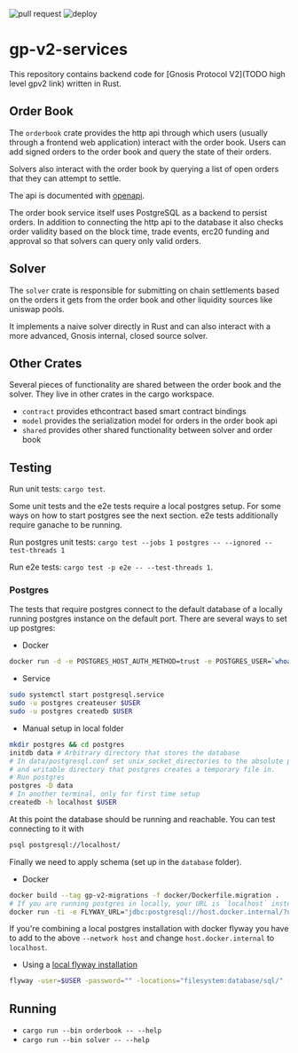![pull request](https://github.com/gnosis/gp-v2-services/workflows/pull%20request/badge.svg) ![deploy](https://github.com/gnosis/gp-v2-services/workflows/deploy/badge.svg)

# gp-v2-services

This repository contains backend code for [Gnosis Protocol V2](TODO high level gpv2 link) written in Rust.

## Order Book

The `orderbook` crate provides the http api through which users (usually through a frontend web application) interact with the order book.
Users can add signed orders to the order book and query the state of their orders.

Solvers also interact with the order book by querying a list of open orders that they can attempt to settle.

The api is documented with [openapi](https://protocol-rinkeby.dev.gnosisdev.com/api/).

The order book service itself uses PostgreSQL as a backend to persist orders.
In addition to connecting the http api to the database it also checks order validity based on the block time, trade events, erc20 funding and approval so that solvers can query only valid orders.

## Solver

The `solver` crate is responsible for submitting on chain settlements based on the orders it gets from the order book and other liquidity sources like uniswap pools.

It implements a naive solver directly in Rust and can also interact with a more advanced, Gnosis internal, closed source solver.

## Other Crates

Several pieces of functionality are shared between the order book and the solver. They live in other crates in the cargo workspace.

- `contract` provides ethcontract based smart contract bindings
- `model` provides the serialization model for orders in the order book api
- `shared` provides other shared functionality between solver and order book

## Testing

Run unit tests: `cargo test`.

Some unit tests and the e2e tests require a local postgres setup. For some ways on how to start postgres see the next section. e2e tests additionally require ganache to be running.

Run postgres unit tests: `cargo test --jobs 1 postgres -- --ignored --test-threads 1`

Run e2e tests: `cargo test -p e2e -- --test-threads 1`.

### Postgres

The tests that require postgres connect to the default database of a locally running postgres instance on the default port. There are several ways to set up postgres:

* Docker
```sh
docker run -d -e POSTGRES_HOST_AUTH_METHOD=trust -e POSTGRES_USER=`whoami` -p 5432:5432 docker.io/postgres
```
* Service

```sh
sudo systemctl start postgresql.service
sudo -u postgres createuser $USER
sudo -u postgres createdb $USER
```
* Manual setup in local folder
```sh
mkdir postgres && cd postgres
initdb data # Arbitrary directory that stores the database
# In data/postgresql.conf set unix_socket_directories to the absolute path to an arbitrary existing
# and writable directory that postgres creates a temporary file in.
# Run postgres
postgres -D data
# In another terminal, only for first time setup
createdb -h localhost $USER
```

At this point the database should be running and reachable. You can test connecting to it with

```sh
psql postgresql://localhost/
```

Finally we need to apply schema (set up in the `database` folder).

* Docker
```sh
docker build --tag gp-v2-migrations -f docker/Dockerfile.migration .
# If you are running postgres in locally, your URL is `localhost` instead of `host.docker.internal`
docker run -ti -e FLYWAY_URL="jdbc:postgresql://host.docker.internal/?user="$USER"&password=" -v $PWD/database/sql:/flyway/sql gp-v2-migrations migrate
```
If you're combining a local postgres installation with docker flyway you have to add to the above `--network host` and change `host.docker.internal` to `localhost`.
* Using a [local flyway installation](https://flywaydb.org/documentation/usage/commandline/#download-and-installation)
```sh
flyway -user=$USER -password="" -locations="filesystem:database/sql/" -url=jdbc:postgresql:/// migrate
```

## Running

- `cargo run --bin orderbook -- --help`
- `cargo run --bin solver -- --help`
